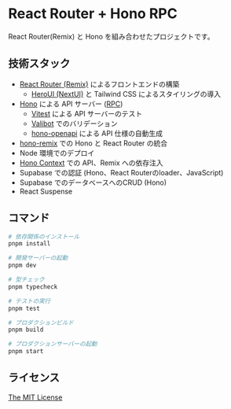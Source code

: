 # React Router + Hono RPC

React Router(Remix) と Hono を組み合わせたプロジェクトです。

## 技術スタック

- [React Router (Remix)](https://reactrouter.com/) によるフロントエンドの構築
  - [HeroUI (NextUI)](https://www.heroui.com/) と Tailwind CSS によるスタイリングの導入
- [Hono](https://hono.dev) による API サーバー ([RPC](https://hono.dev/docs/guides/rpc))
  - [Vitest](https://vitest.dev/) による API サーバーのテスト
  - [Valibot](https://valibot.dev/) でのバリデーション
  - [hono-openapi](https://hono.dev/examples/hono-openapi) による API 仕様の自動生成
- [hono-remix](https://github.com/sergiodxa/remix-hono) での Hono と React Router の統合
- Node 環境でのデプロイ
- [Hono Context](https://hono.dev/docs/api/context#var) での API、Remix への依存注入
- Supabase での認証 (Hono、React Routerのloader、JavaScript)
- Supabase でのデータベースへのCRUD (Hono)
- React Suspense

## コマンド

```bash
# 依存関係のインストール
pnpm install

# 開発サーバーの起動
pnpm dev

# 型チェック
pnpm typecheck

# テストの実行
pnpm test

# プロダクションビルド
pnpm build

# プロダクションサーバーの起動
pnpm start
```

## ライセンス

[The MIT License](./LICENSE)
